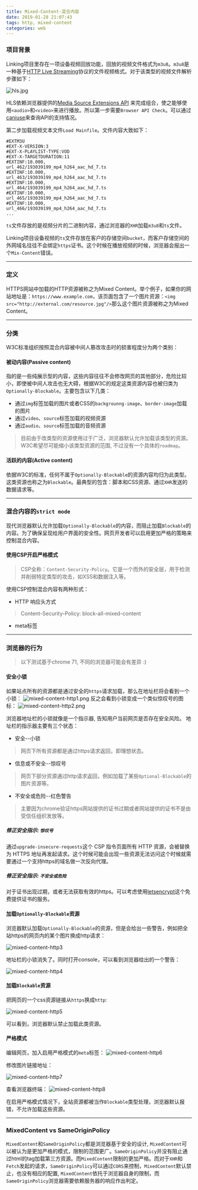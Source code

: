 ```yaml
---
title: Mixed-Content-混合内容
date: 2019-01-28 21:07:43
tags: http, mixed-content
categories: web
---
```


### 项目背景

Linking项目里存在一项设备视频回放功能，回放的视频文件格式为`m3u8`。`m3u8`是一种基于[HTTP Live Streaming](https://en.wikipedia.org/wiki/HTTP_Live_Streaming)协议的文件视频格式。对于该类型的视频文件解析步骤如下：

![hls.jpg](/img/hls.jpg)

HLS依赖浏览器提供的[Media Source Extensions API](https://developer.mozilla.org/zh-CN/docs/Web/API/Media_Source_Extensions_API)
来完成组合，使之能够使用`<audio>`和`<video>`来进行播放。所以第一步需要`Browser API Check`。可以通过[caniuse](https://caniuse.com/#feat=mediasource)来查询API的支持情况。

第二步加载视频文本文件`Load Mainfile`。文件内容大致如下：

```shell
#EXTM3U
#EXT-X-VERSION:3
#EXT-X-PLAYLIST-TYPE:VOD
#EXT-X-TARGETDURATION:11
#EXTINF:10.000,
url_462/193039199_mp4_h264_aac_hd_7.ts
#EXTINF:10.000,
url_463/193039199_mp4_h264_aac_hd_7.ts
#EXTINF:10.000,
url_464/193039199_mp4_h264_aac_hd_7.ts
#EXTINF:10.000,
url_465/193039199_mp4_h264_aac_hd_7.ts
#EXTINF:10.000,
url_466/193039199_mp4_h264_aac_hd_7.ts
...
```
`ts`文件存放的是视频分片的二进制内容，通过浏览器的`XHR`加载`m3u8`和`ts`文件。

Linking项目设备视频的`ts`文件存放在客户的存储空间`bucket`，而客户存储空间的外网域名往往不会绑定`https`证书。这个时候在播放视频的时候，浏览器会报出一个`Mix-Content`错误。

---

### 定义
HTTPS网站中加载的HTTP资源被称之为Mixed Content。举个例子，如果你的网站地址是：`https://www.example.com`，该页面包含了一个图片资源：`<img src="http://external.com/resource.jpg"/>`那么这个图片资源被称之为Mixed Content。

---

### 分类
W3C标准组织按照混合内容被中间人篡改攻击时的损害程度分为两个类别：


#### 被动内容(Passive content)

指的是一些纯展示型的内容，这些内容往往不会修改网页的其他部分，危险比较小，即使被中间人攻击也无大碍，根据W3C的规定这类资源内容也被归类为`Optionally-Blockable`。主要包含以下几类：

+ 通过`img`标签加载的图片或者CSS的`backgrounng-image`、`border-image`加载的图片
+ 通过`video`、`source`标签加载的视频资源
+ 通过`audio`、`source`标签加载的音频资源
>目前由于改类型的资源使用过于广泛，浏览器默认允许加载该类型的资源。W3C希望尽可能缩小该类型资源的范围, 不过没有一个具体的`roadmap`。


#### 活跃的内容(Active content)
依据W3C的标准，任何不属于`Optionally-Blockable`的资源内容均归为此类型。这类资源也称之为`Blockable`。最典型的包含：脚本和CSS资源、通过`XHR`发送的数据请求等。

---

### 混合内容的`strict mode`
现代浏览器默认允许加载`Optionally-Blockable`的内容，而阻止加载`Blockable`的内容。为了确保呈现给用户界面的安全性。网页开发者可以启用更加严格的策略来控制混合内容。

#### 使用CSP开启严格模式
>CSP全称：`Content-Security-Policy`。它是一个而外的安全层，用于检测并削弱特定类型的攻击，如XSS和数据注入等。

使用CSP控制混合内容有两种形式：
+ HTTP 响应头方式
>Content-Security-Policy: block-all-mixed-content

+ meta标签
><meta http-equiv="Content-Security-Policy" content="block-all-mixed-content">

---

### 浏览器的行为
>以下测试基于chrome 71, 不同的浏览器可能会有差异 :)

#### 安全小锁
如果站点所有的资源都是通过安全的`https`请求加载，那么在地址栏将会看到一个小锁：
![mixed-content-http1.png](/img/http1.jpg)
反之会看到小锁变成一个类似惊叹号的图标：
![mixed-content-http2.png](/img/http2.jpg)

浏览器地址栏的小锁就像是一个指示器, 告知用户当前网页是否存在安全风险。
地址栏的指示器主要有三个状态：
+ 安全--小锁
>网页下所有资源都是通过https请求返回，即理想状态。
+ 信息或不安全--惊叹号
>网页下部分资源通过http请求返回，例如加载了某些`Optional-Blockable`的图片资源等。
+ 不安全或危险--红色警告
>主要因为chrome验证https网站提供的证书过期或者网站提供的证书不是由受信任组织发放等。

##### 修正安全指示: `惊叹号`
通过`upgrade-insecure-requests`这个 CSP 指令页面所有 HTTP 资源，会被替换为 HTTPS 地址再发起请求。这个时候可能会出现一些资源无法访问这个时候就需要通过一个支持https的域名做一次反向代理。

##### 修正安全指示: `不安全或危险`
对于证书出现过期，或者无法获取有效的https。可以考虑使用[letsencrypt](https://letsencrypt.org/)这个免费提供证书的服务。

#### 加载`Optionally-Blockable`资源
浏览器默认加载`Optionally-Blockable`的资源，但是会给出一些警告，例如把全站https的网页内的某个图片换成http请求：

![mixed-content-http3](/img/http3.jpg)

地址栏的小锁消失了。同时打开console，可以看到浏览器给出的一个警告：

![mixed-content-http4](/img/http4.jpg)


#### 加载`Blockable`资源
把网页的一个css资源链接从`https`换成`http`:

![mixed-content-http5](/img/http5.jpg)

可以看到，浏览器默认禁止加载此类资源。

#### 严格模式

编辑网页，加入启用严格模式的`meta`标签：
![mixed-content-http6](/img/http6.jpg)

修改图片链接地址：

![mixed-content-http7](/img/http7.jpg)

查看浏览器终端：
![mixed-content-http8](/img/http8.jpg)

在启用严格模式情况下，全站资源都被当作`Blockable`类型处理，浏览器默认报错，不允许加载这些资源。

---

### MixedContent vs SameOriginPolicy

`MixedContent`和`SameOriginPolicy`都是浏览器基于安全的设计, `MixedContent`可以被认为是更加严格的模式，限制的范围更广。`SameOriginPolicy`并没有阻止通过html的tag加载第三方资源。而`MixedContent`限制的更加严格。而对于`XHR`和`Fetch`发起的请求，`SameOriginPolicy`可以通过`CORS`来控制，`MixedContent`默认禁止，也没有相应的配置, `MixedContent`依托于浏览器自身的限制，而`SameOriginPolicy`浏览器需要依赖服务器的响应作出判定。
